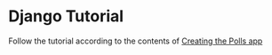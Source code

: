 # Django Tutorial
Follow the tutorial according to the contents of [Creating the Polls app](https://docs.djangoproject.com/en/5.0/intro/tutorial01/#creating-the-polls-app)